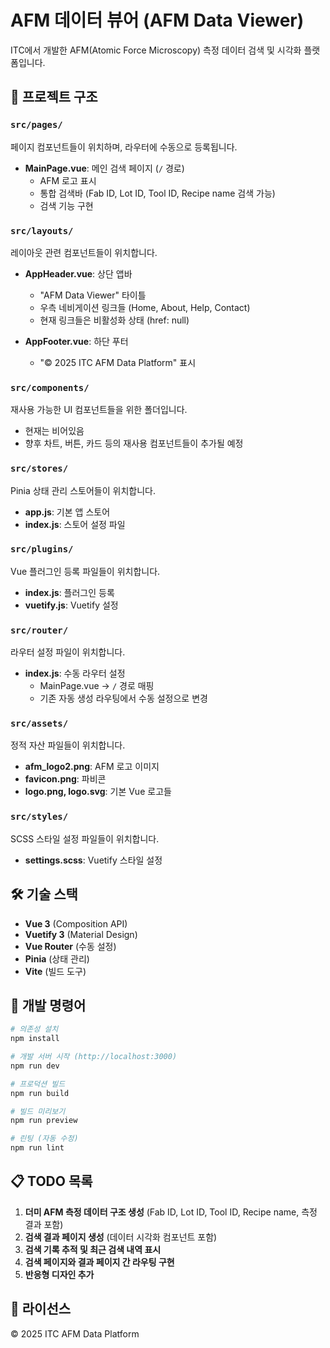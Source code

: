 # AFM 데이터 뷰어 (AFM Data Viewer)

ITC에서 개발한 AFM(Atomic Force Microscopy) 측정 데이터 검색 및 시각화 플랫폼입니다.

## 📂 프로젝트 구조

### `src/pages/`
페이지 컴포넌트들이 위치하며, 라우터에 수동으로 등록됩니다.

- **MainPage.vue**: 메인 검색 페이지 (`/` 경로)
  - AFM 로고 표시
  - 통합 검색바 (Fab ID, Lot ID, Tool ID, Recipe name 검색 가능)
  - 검색 기능 구현

### `src/layouts/`
레이아웃 관련 컴포넌트들이 위치합니다.

- **AppHeader.vue**: 상단 앱바
  - "AFM Data Viewer" 타이틀
  - 우측 네비게이션 링크들 (Home, About, Help, Contact)
  - 현재 링크들은 비활성화 상태 (href: null)

- **AppFooter.vue**: 하단 푸터
  - "© 2025 ITC AFM Data Platform" 표시

### `src/components/`
재사용 가능한 UI 컴포넌트들을 위한 폴더입니다.

- 현재는 비어있음
- 향후 차트, 버튼, 카드 등의 재사용 컴포넌트들이 추가될 예정

### `src/stores/`
Pinia 상태 관리 스토어들이 위치합니다.

- **app.js**: 기본 앱 스토어
- **index.js**: 스토어 설정 파일

### `src/plugins/`
Vue 플러그인 등록 파일들이 위치합니다.

- **index.js**: 플러그인 등록
- **vuetify.js**: Vuetify 설정

### `src/router/`
라우터 설정 파일이 위치합니다.

- **index.js**: 수동 라우터 설정
  - MainPage.vue → `/` 경로 매핑
  - 기존 자동 생성 라우팅에서 수동 설정으로 변경

### `src/assets/`
정적 자산 파일들이 위치합니다.

- **afm_logo2.png**: AFM 로고 이미지
- **favicon.png**: 파비콘
- **logo.png, logo.svg**: 기본 Vue 로고들

### `src/styles/`
SCSS 스타일 설정 파일들이 위치합니다.

- **settings.scss**: Vuetify 스타일 설정

## 🛠️ 기술 스택

- **Vue 3** (Composition API)
- **Vuetify 3** (Material Design)
- **Vue Router** (수동 설정)
- **Pinia** (상태 관리)
- **Vite** (빌드 도구)

## 🚀 개발 명령어

```bash
# 의존성 설치
npm install

# 개발 서버 시작 (http://localhost:3000)
npm run dev

# 프로덕션 빌드
npm run build

# 빌드 미리보기
npm run preview

# 린팅 (자동 수정)
npm run lint
```

## 📋 TODO 목록

1. **더미 AFM 측정 데이터 구조 생성** (Fab ID, Lot ID, Tool ID, Recipe name, 측정 결과 포함)
2. **검색 결과 페이지 생성** (데이터 시각화 컴포넌트 포함)
3. **검색 기록 추적 및 최근 검색 내역 표시**
4. **검색 페이지와 결과 페이지 간 라우팅 구현**
5. **반응형 디자인 추가**

## 📄 라이선스

© 2025 ITC AFM Data Platform
